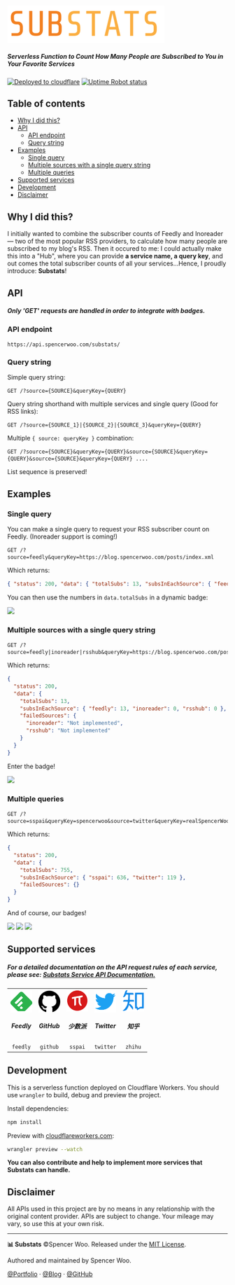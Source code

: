 <img src="./assets/substats.svg" alt="substats-logo" width="360px" height="auto" />

<h5>Serverless Function to Count How Many People are Subscribed to You in Your Favorite Services</h5>

[![Deployed to cloudflare](https://img.shields.io/badge/deployed%20to-Cloudflare%20Workers-f38020?logo=cloudflare)](https://api.spencerwoo.com/substats/)
[![Uptime Robot status](https://img.shields.io/uptimerobot/status/m784533782-966fa87a7f1afd93c9cc4e51?label=status)](https://stats.uptimerobot.com/92yjVTmk63/784533782)

<h2>Table of contents</h2>

- [Why I did this?](#why-i-did-this)
- [API](#api)
  - [API endpoint](#api-endpoint)
  - [Query string](#query-string)
- [Examples](#examples)
  - [Single query](#single-query)
  - [Multiple sources with a single query string](#multiple-sources-with-a-single-query-string)
  - [Multiple queries](#multiple-queries)
- [Supported services](#supported-services)
- [Development](#development)
- [Disclaimer](#disclaimer)

## Why I did this?

I initially wanted to combine the subscriber counts of Feedly and Inoreader — two of the most popular RSS providers, to calculate how many people are subscribed to my blog's RSS. Then it occured to me: I could actually make this into a "Hub", where you can provide **a service name, a query key**, and out comes the total subscriber counts of all your services...Hence, I proudly introduce: **Substats**!

## API

<h5>Only 'GET' requests are handled in order to integrate with badges.</h5>

### API endpoint

```
https://api.spencerwoo.com/substats/
```

### Query string

Simple query string:

```http
GET /?source={SOURCE}&queryKey={QUERY}
```

Query string shorthand with multiple services and single query (Good for RSS links):

```http
GET /?source={SOURCE_1}|{SOURCE_2}|{SOURCE_3}&queryKey={QUERY}
```

Multiple `{ source: queryKey }` combination:

```http
GET /?source={SOURCE}&queryKey={QUERY}&source={SOURCE}&queryKey={QUERY}&source={SOURCE}&queryKey={QUERY} ....
```

List sequence is preserved!

## Examples

### Single query

You can make a single query to request your RSS subscriber count on Feedly. (Inoreader support is coming!)

```http
GET /?source=feedly&queryKey=https://blog.spencerwoo.com/posts/index.xml
```

Which returns:

```json
{ "status": 200, "data": { "totalSubs": 13, "subsInEachSource": { "feedly": 13 }, "failedSources": {} } }
```

You can then use the numbers in `data.totalSubs` in a dynamic badge:

[![](https://img.shields.io/badge/dynamic/json?label=Feedly&query=%24.data.totalSubs&url=https%3A%2F%2Fapi.spencerwoo.com%2Fsubstats%2F%3Fsource%3Dfeedly%26queryKey%3Dhttps%3A%2F%2Fblog.spencerwoo.com%2Fposts%2Findex.xml&color=2bb24c&logo=feedly&style=for-the-badge)](https://api.spencerwoo.com/substats/?source=feedly&queryKey=https://blog.spencerwoo.com/posts/index.xml)

### Multiple sources with a single query string

```http
GET /?source=feedly|inoreader|rsshub&queryKey=https://blog.spencerwoo.com/posts/index.xml
```

Which returns:

```json
{
  "status": 200,
  "data": {
    "totalSubs": 13,
    "subsInEachSource": { "feedly": 13, "inoreader": 0, "rsshub": 0 },
    "failedSources": {
      "inoreader": "Not implemented",
      "rsshub": "Not implemented"
    }
  }
}
```

Enter the badge!

[![](https://img.shields.io/badge/dynamic/json?label=RSS%20subs&query=%24.data.totalSubs&url=https%3A%2F%2Fapi.spencerwoo.com%2Fsubstats%2F%3Fsource%3Dfeedly%257Cinoreader%257Crsshub%26queryKey%3Dhttps%3A%2F%2Fblog.spencerwoo.com%2Fposts%2Findex.xml&color=ffa500&logo=rss&style=for-the-badge)](https://api.spencerwoo.com/substats/?source=feedly|inoreader|rsshub&queryKey=https://blog.spencerwoo.com/posts/index.xml)

### Multiple queries

```http
GET /?source=sspai&queryKey=spencerwoo&source=twitter&queryKey=realSpencerWoo
```

Which returns:

```json
{
  "status": 200,
  "data": {
    "totalSubs": 755,
    "subsInEachSource": { "sspai": 636, "twitter": 119 },
    "failedSources": {}
  }
}
```

And of course, our badges!

[![](https://img.shields.io/badge/dynamic/json?label=Social%20media&query=%24.data.totalSubs&url=https%3A%2F%2Fapi.spencerwoo.com%2Fsubstats%2F%3Fsource%3Dsspai%26queryKey%3Dspencerwoo%26source%3Dtwitter%26queryKey%3DrealSpencerWoo&color=brightgreen&style=for-the-badge)](https://api.spencerwoo.com/substats/?source=sspai&queryKey=spencerwoo&source=twitter&queryKey=realSpencerWoo)
[![](https://img.shields.io/badge/dynamic/json?label=%E5%B0%91%E6%95%B0%E6%B4%BE&query=%24.data.subsInEachSource.sspai&url=https%3A%2F%2Fapi.spencerwoo.com%2Fsubstats%2F%3Fsource%3Dsspai%26queryKey%3Dspencerwoo%26source%3Dtwitter%26queryKey%3DrealSpencerWoo&color=d71a1b&style=for-the-badge)](https://api.spencerwoo.com/substats/?source=sspai&queryKey=spencerwoo&source=twitter&queryKey=realSpencerWoo)
[![](https://img.shields.io/badge/dynamic/json?label=Twitter&query=%24.data.subsInEachSource.twitter&url=https%3A%2F%2Fapi.spencerwoo.com%2Fsubstats%2F%3Fsource%3Dsspai%26queryKey%3Dspencerwoo%26source%3Dtwitter%26queryKey%3DrealSpencerWoo&color=1da1f2&logo=twitter&style=for-the-badge)](https://api.spencerwoo.com/substats/?source=sspai&queryKey=spencerwoo&source=twitter&queryKey=realSpencerWoo)

## Supported services

<h5>For a detailed documentation on the API request rules of each service, please see: <a href="./doc/api.md">Substats Service API Documentation.</a></h5>

<table>
  <tr align="center">
    <td><img src="./assets/logo_feedly.png" width="auto" height="50px"/><h5>Feedly</h5></td>
    <td><img src="./assets/logo_github.png" width="auto" height="50px"/><h5>GitHub</h5></td>
    <td><img src="./assets/logo_sspai.png" width="auto" height="50px"/><h5>少数派</h5></td>
    <td><img src="./assets/logo_twitter.png" width="auto" height="50px"/><h5>Twitter</h5></td>
    <td><img src="./assets/logo_zhihu.png" width="auto" height="50px"/><h5>知乎</h5></td>
  </tr>
  <tr align="center">
    <td><code>feedly</code></td>
    <td><code>github</code></td>
    <td><code>sspai</code></td>
    <td><code>twitter</code></td>
    <td><code>zhihu</code></td>
  </tr>
</table>

## Development

This is a serverless function deployed on Cloudflare Workers. You should use `wrangler` to build, debug and preview the project.

Install dependencies:

```bash
npm install
```

Preview with [cloudflareworkers.com](https://cloudflareworkers.com):

```bash
wrangler preview --watch
```

**You can also contribute and help to implement more services that Substats can handle.**

## Disclaimer

All APIs used in this project are by no means in any relationship with the original content provider. APIs are subject to change. Your mileage may vary, so use this at your own risk.

---

**📊 Substats** ©Spencer Woo. Released under the [MIT License](./LICENSE).

Authored and maintained by Spencer Woo.

[@Portfolio](https://spencerwoo.com/) · [@Blog](https://blog.spencerwoo.com/) · [@GitHub](https://github.com/spencerwooo)
